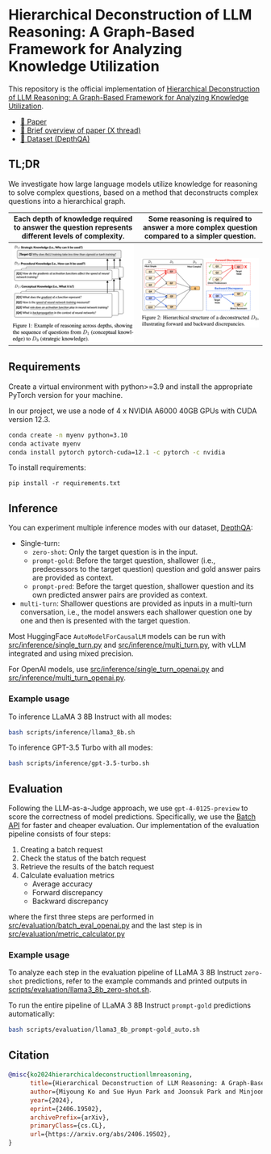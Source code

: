 # Hierarchical Deconstruction of LLM Reasoning: A Graph-Based Framework for Analyzing Knowledge Utilization

This repository is the official implementation of [Hierarchical Deconstruction of LLM Reasoning: A Graph-Based Framework for Analyzing Knowledge Utilization](https://arxiv.org/abs/2406.19502). 

- [📃 Paper](https://arxiv.org/abs/2406.19502)
- [🧵 Brief overview of paper (X thread)](https://x.com/miyoung_ko/status/1807753375196270716)
- [🤗 Dataset (DepthQA)](https://huggingface.co/datasets/kaist-ai/DepthQA)

## TL;DR
We investigate how large language models utilize knowledge for reasoning to solve complex questions, based on a method that deconstructs complex questions into a hierarchical graph.

Each depth of knowledge required to answer the question represents different levels of complexity. | Some reasoning is required to answer a more complex question compared to a simpler question.
---- | ----
![teaser](assets/teaser.png) | ![discrepancies](assets/discrepancies.png)


## Requirements

Create a virtual environment with python>=3.9 and install the appropriate PyTorch version for your machine.

In our project, we use a node of 4 x NVIDIA A6000 40GB GPUs with CUDA version 12.3.

```bash
conda create -n myenv python=3.10
conda activate myenv
conda install pytorch pytorch-cuda=12.1 -c pytorch -c nvidia
```

To install requirements:

```setup
pip install -r requirements.txt
```

## Inference

You can experiment multiple inference modes with our dataset, [DepthQA]((https://huggingface.co/datasets/kaist-ai/DepthQA)):

- Single-turn:
  - `zero-shot`: Only the target question is in the input.
  - `prompt-gold`: Before the target question, shallower (i.e., predecessors to the target question) question and gold answer pairs are provided as context.
  - `prompt-pred`: Before the target question, shallower question and its own predicted answer pairs are provided as context.
- `multi-turn`: Shallower questions are provided as inputs in a multi-turn conversation, i.e., the model answers each shallower question one by one and then is presented with the target question.

Most HuggingFace `AutoModelForCausalLM` models can be run with [src/inference/single_turn.py](src/inference/single_turn.py) and [src/inference/multi_turn.py](src/inference/multi_turn.py), with vLLM integrated and using mixed precision.

For OpenAI models, use [src/inference/single_turn_openai.py](src/inference/single_turn_openai.py) and [src/inference/multi_turn_openai.py](src/inference/multi_turn_openai.py).

### Example usage

To inference LLaMA 3 8B Instruct with all modes:
```bash
bash scripts/inference/llama3_8b.sh
```

To inference GPT-3.5 Turbo with all modes:
```bash
bash scripts/inference/gpt-3.5-turbo.sh
```

## Evaluation

Following the LLM-as-a-Judge approach, we use `gpt-4-0125-preview` to score the correctness of model predictions. Specifically, we use the [Batch API](https://platform.openai.com/docs/guides/batch) for faster and cheaper evaluation. Our implementation of the evaluation pipeline consists of four steps:

1. Creating a batch request
2. Check the status of the batch request
3. Retrieve the results of the batch request
4. Calculate evaluation metrics
    - Average accuracy
    - Forward discrepancy
    - Backward discrepancy

where the first three steps are performed in [src/evaluation/batch_eval_openai.py](src/evaluation/batch_eval_openai.py) and the last step is in [src/evaluation/metric_calculator.py](src/evaluation/metric_calculator.py)

### Example usage

To analyze each step in the evaluation pipeline of LLaMA 3 8B Instruct `zero-shot` predictions, refer to the example commands and printed outputs in [scripts/evaluation/llama3_8b_zero-shot.sh](scripts/evaluation/llama3_8b_zero-shot.sh).

To run the entire pipeline of LLaMA 3 8B Instruct `prompt-gold` predictions automatically:
```bash
bash scripts/evaluation/llama3_8b_prompt-gold_auto.sh
```


## Citation
```bibtex
@misc{ko2024hierarchicaldeconstructionllmreasoning,
      title={Hierarchical Deconstruction of LLM Reasoning: A Graph-Based Framework for Analyzing Knowledge Utilization}, 
      author={Miyoung Ko and Sue Hyun Park and Joonsuk Park and Minjoon Seo},
      year={2024},
      eprint={2406.19502},
      archivePrefix={arXiv},
      primaryClass={cs.CL},
      url={https://arxiv.org/abs/2406.19502}, 
}
```
